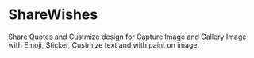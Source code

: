 # ShareWishes
Share Quotes and Custmize design for Capture Image and Gallery Image with Emoji, Sticker, Custmize text and with paint on image.
